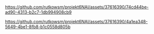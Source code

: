 

https://github.com/rutkowsm/projekt6NAI/assets/37616390/74cd44be-ad90-4313-b2c7-1db994908cb9




https://github.com/rutkowsm/projekt6NAI/assets/37616390/4a1ea348-5649-4be1-8fb8-b1c0558d805b

